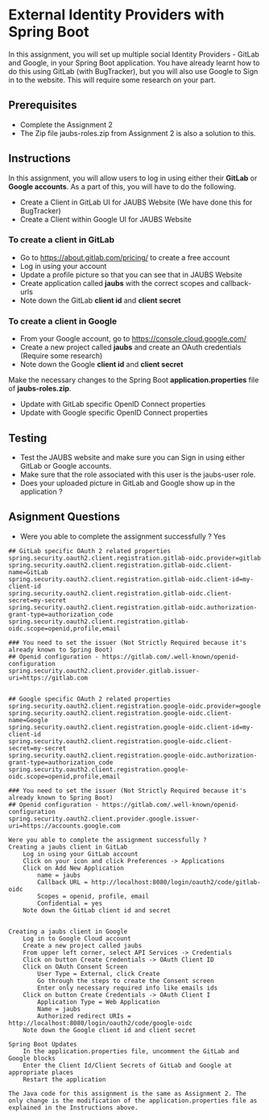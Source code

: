 # External Identity Providers with Spring Boot
In this assignment, you will set up multiple social Identity Providers - GitLab and Google, in your Spring Boot application. You have already learnt how to do this using GitLab (with BugTracker), but you will also use Google to Sign in to the website. This will require some research on your part.  

## Prerequisites
* Complete the Assignment 2 
* The Zip file jaubs-roles.zip from Assignment 2 is also a solution to this.

## Instructions
In this assignment, you will allow users to log in using either their **GitLab** or **Google accounts**. As a part of this, you will have to do the following.  
* Create a Client in GitLab UI for JAUBS Website (We have done this for BugTracker)
* Create a Client within Google UI for JAUBS Website


### To create a client in GitLab 
* Go to https://about.gitlab.com/pricing/ to create a free account
* Log in using your account
* Update a profile picture so that you can see that in JAUBS Website
* Create application called **jaubs** with the correct scopes and callback-urls
* Note down the GitLab **client id** and **client secret**

### To create a client in Google
* From your Google account, go to https://console.cloud.google.com/
* Create a new project called **jaubs** and create an OAuth credentials (Require some research)
* Note down the Google **client id** and **client secret**

Make the necessary changes to the Spring Boot **application.properties** file of **jaubs-roles.zip**.  
* Update with GitLab specific OpenID Connect properties
* Update with Google specific OpenID Connect properties

## Testing
* Test the JAUBS website and make sure you can Sign in using either GitLab or Google accounts. 
* Make sure that the role associated with this user is the jaubs-user role.
* Does your uploaded picture in GitLab and Google show up in the application ?

## Asignment Questions
* Were you able to complete the assignment successfully ? Yes

```
## GitLab specific OAuth 2 related properties
spring.security.oauth2.client.registration.gitlab-oidc.provider=gitlab
spring.security.oauth2.client.registration.gitlab-oidc.client-name=GitLab
spring.security.oauth2.client.registration.gitlab-oidc.client-id=my-client-id
spring.security.oauth2.client.registration.gitlab-oidc.client-secret=my-secret
spring.security.oauth2.client.registration.gitlab-oidc.authorization-grant-type=authorization_code
spring.security.oauth2.client.registration.gitlab-oidc.scope=openid,profile,email

### You need to set the issuer (Not Strictly Required because it's already known to Spring Boot)
## Openid configuration - https://gitlab.com/.well-known/openid-configuration
spring.security.oauth2.client.provider.gitlab.issuer-uri=https://gitlab.com


## Google specific OAuth 2 related properties
spring.security.oauth2.client.registration.google-oidc.provider=google
spring.security.oauth2.client.registration.google-oidc.client-name=Google
spring.security.oauth2.client.registration.google-oidc.client-id=my-client-id
spring.security.oauth2.client.registration.google-oidc.client-secret=my-secret
spring.security.oauth2.client.registration.google-oidc.authorization-grant-type=authorization_code
spring.security.oauth2.client.registration.google-oidc.scope=openid,profile,email

### You need to set the issuer (Not Strictly Required because it's already known to Spring Boot)
## Openid configuration - https://gitlab.com/.well-known/openid-configuration
spring.security.oauth2.client.provider.google.issuer-uri=https://accounts.google.com
```


```
Were you able to complete the assignment successfully ?
Creating a jaubs client in GitLab
    Log in using your GitLab account
    Click on your icon and click Preferences -> Applications
    Click on Add New Application
        name = jaubs
        Callback URL = http://localhost:8080/login/oauth2/code/gitlab-oidc
        Scopes = openid, profile, email
        Confidential = yes
    Note down the GitLab client id and secret


Creating a jaubs client in Google
    Log in to Google Cloud account
    Create a new project called jaubs
    From upper left corner, select API Services -> Credentials
    Click on button Create Credentials -> OAuth Client ID
    Click on OAuth Consent Screen
        User Type = External, click Create
        Go through the steps to create the Consent screen
        Enter only necessary required info like emails ids
    Click on button Create Credentials -> OAuth Client I
        Application Type = Web Application
        Name = jaubs
        Authorized redirect URIs = http://localhost:8080/login/oauth2/code/google-oidc
    Note down the Google client id and client secret

Spring Boot Updates
    In the application.properties file, uncomment the GitLab and Google blocks
    Enter the Client Id/Client Secrets of GitLab and Google at appropriate places
    Restart the application 

The Java code for this assignment is the same as Assignment 2. The only change is the modification of the application.properties file as explained in the Instructions above.
```

